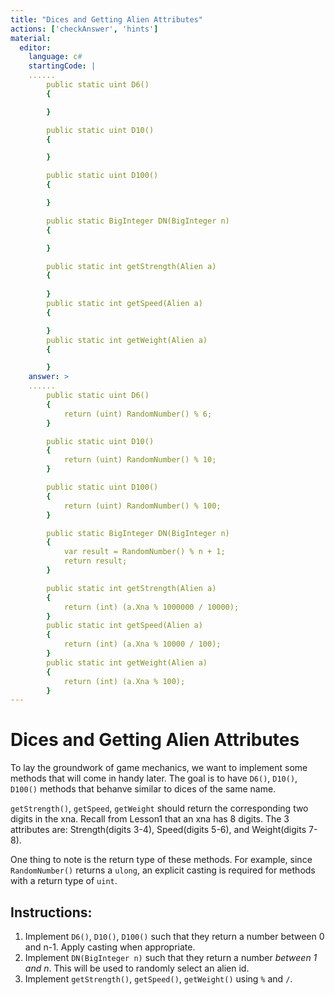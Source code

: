 ```yaml
---
title: "Dices and Getting Alien Attributes"
actions: ['checkAnswer', 'hints']
material: 
  editor:
    language: c#
    startingCode: | 
    ......
        public static uint D6() 
        {

        }

        public static uint D10() 
        {

        }

        public static uint D100() 
        {

        }

        public static BigInteger DN(BigInteger n) 
        {

        }

        public static int getStrength(Alien a) 
        {
          
        }
        public static int getSpeed(Alien a)
        {

        }
        public static int getWeight(Alien a) 
        {

        }
    answer: > 
    ......
        public static uint D6() 
        {
            return (uint) RandomNumber() % 6; 
        }

        public static uint D10() 
        {
            return (uint) RandomNumber() % 10; 
        }

        public static uint D100() 
        {
            return (uint) RandomNumber() % 100; 
        }

        public static BigInteger DN(BigInteger n) 
        {
            var result = RandomNumber() % n + 1; 
            return result; 
        }

        public static int getStrength(Alien a) 
        {
            return (int) (a.Xna % 1000000 / 10000); 
        }
        public static int getSpeed(Alien a)
        {
            return (int) (a.Xna % 10000 / 100); 
        }
        public static int getWeight(Alien a) 
        {
            return (int) (a.Xna % 100); 
        }
---
```


# Dices and Getting Alien Attributes

To lay the groundwork of game mechanics, we want to implement some methods that will come in handy later. The goal is to have `D6()`, `D10()`, `D100()` methods that behanve similar to dices of the same name. 

`getStrength()`, `getSpeed`, `getWeight` should return the corresponding two digits in the xna. Recall from Lesson1 that an xna has 8 digits. The 3 attributes are: Strength(digits 3-4), Speed(digits 5-6), and Weight(digits 7-8). 

One thing to note is the return type of these methods. For example, since `RandomNumber()` returns a `ulong`, an explicit casting is required for methods with a return type of `uint`. 

## Instructions: 
1. Implement `D6()`, `D10()`, `D100()` such that they return a number between 0 and n-1. Apply casting when appropriate. 
2. Implement `DN(BigInteger n)` such that they return a number *between 1 and n*. This will be used to randomly select an alien id. 
3. Implement `getStrength()`, `getSpeed()`, `getWeight()` using `%` and `/`. 